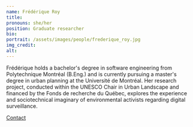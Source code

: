 ```yaml
---
name: Frédérique Roy
title:
pronouns: she/her
position: Graduate researcher
bio:
portrait: /assets/images/people/frederique_roy.jpg
img_credit:
alt:
---
```

Frédérique holds a bachelor's degree in software engineering from Polytechnique Montréal (B.Eng.) and is currently pursuing a master's degree in urban planning at the Université de Montréal. Her research project, conducted within the UNESCO Chair in Urban Landscape and financed by the Fonds de recherche du Québec, explores the experience and sociotechnical imaginary of environmental activists regarding digital surveillance.

[Contact](https://www.linkedin.com/in/fr%C3%A9d%C3%A9rique-roy-9a893517b/)
